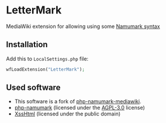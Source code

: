 # LetterMark
MediaWiki extension for allowing using some [Namumark syntax](https://namu.wiki/w/나무위키:문법%20도움말)
## Installation
Add this to `LocalSettings.php` file:
```php
wfLoadExtension("LetterMark");
```
## Used software
- This software is a fork of [php-namumark-mediawiki](https://github.com/Oriwiki/php-namumark-mediawiki).
- [php-namumark](https://github.com/koreapyj/php-namumark) (licensed under the [AGPL-3.0](https://github.com/koreapyj/php-namumark/blob/master/LICENSE) license)
- [XssHtml](https://github.com/phith0n/XssHtml) (licensed under the public domain)
